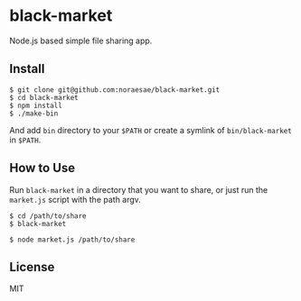 black-market
============

Node.js based simple file sharing app.

Install
-------

```
$ git clone git@github.com:noraesae/black-market.git
$ cd black-market
$ npm install
$ ./make-bin
```

And add `bin` directory to your `$PATH` or create a symlink of `bin/black-market` in `$PATH`.

How to Use
----------

Run `black-market` in a directory that you want to share, or just run the `market.js` script with the path argv.

```
$ cd /path/to/share
$ black-market
```

```
$ node market.js /path/to/share
```

License
-------

MIT
